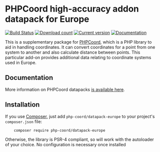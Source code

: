 PHPCoord high-accuracy addon datapack for Europe
================================================

[![Build Status](https://github.com/dvdoug/PHPCoordEurope/workflows/CI/badge.svg?branch=master)](https://github.com/dvdoug/PHPCoordEurope/actions?query=workflow%3ACI+branch%3Amaster)
[![Download count](https://img.shields.io/packagist/dt/php-coord/datapack-europe.svg)](https://packagist.org/packages/php-coord/datapack-europe)
[![Current version](https://img.shields.io/packagist/v/php-coord/datapack-europe.svg)](https://packagist.org/packages/php-coord/datapack-europe)
[![Documentation](https://readthedocs.org/projects/phpcoord/badge/?version=master)](https://www.phpcoord.net/en/stable/coordinate_conversions_easy.html#accuracy)

This is a supplementary package for [PHPCoord](https://www.phpcoord.net), which is a PHP library to aid in handling
coordinates. It can convert coordinates for a point from one system to another and also calculate distance between
points. This particular add-on provides additional data relating to coordinate systems used in Europe.

Documentation
-------------
More information on PHPCoord datapacks [is available here](https://www.phpcoord.net/en/stable/coordinate_conversions_easy.html#accuracy).

Installation
------------
If you use [Composer](http://getcomposer.org/), just add `php-coord/datapack-europe` to your project's `composer.json` file:
```
    composer require php-coord/datapack-europe
```

Otherwise, the library is PSR-4 compliant, so will work with the autoloader of your choice. No configuration is
necessary once installed
